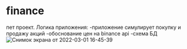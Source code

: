 # finance
пет проект.
Логика приложения:
  -приложение симулирует покупку и продажу акций
  -обоснование цен на binance api
-схема БД ![Снимок экрана от 2022-03-01 16-45-39](https://user-images.githubusercontent.com/93537782/156163644-76814112-1e9a-445a-806a-6ab605975d54.png)
